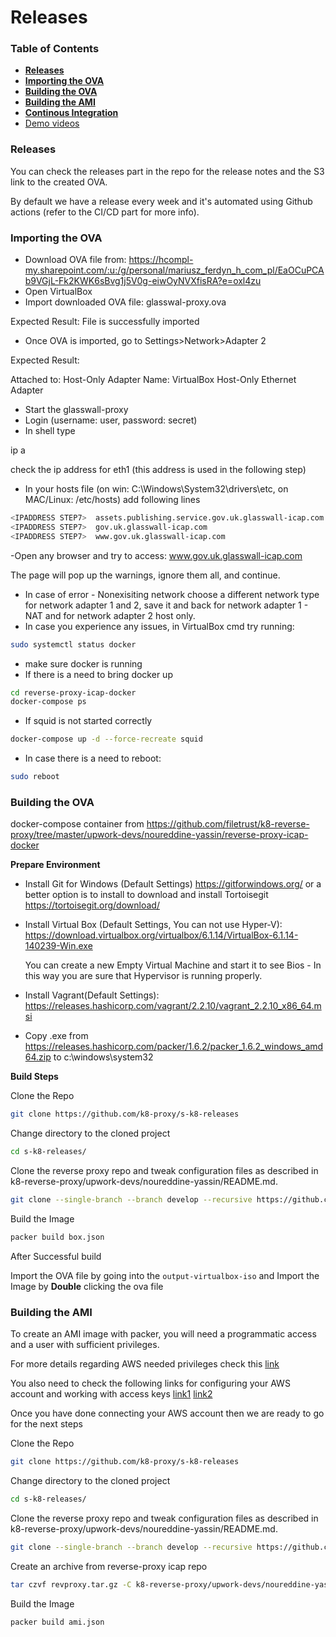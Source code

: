# Releases


### Table of Contents
* **[Releases](#Releases)**
* **[Importing the OVA](#Importing-OVA)**
* **[Building the OVA](#Building-the-OVA)**
* **[Building the AMI](#Building-the-AMI)**
* **[Continous Integration](#Continous-Integration)**
* [Demo videos](https://drive.google.com/drive/folders/164JSiNJekBYVvtyhxL4YDYl5eTazfdor?usp=sharing)



### Releases

You can check the releases part in the repo for the release notes and the S3 link to the created OVA.

By default we have a release every week and it's automated using Github actions (refer to the CI/CD part for more info).



### Importing the OVA

- Download OVA file from: https://hcompl-my.sharepoint.com/:u:/g/personal/mariusz_ferdyn_h_com_pl/EaOCuPCAb9VGjL-Fk2KWK6sBvg1j5V0g-eiwOyNVXfisRA?e=oxl4zu
- Open VirtualBox
- Import downloaded OVA file: glasswal-proxy.ova

Expected Result: File is successfully imported

- Once OVA is imported, go to Settings>Network>Adapter 2

Expected Result: 

Attached to: Host-Only Adapter
Name: VirtualBox Host-Only Ethernet Adapter

- Start the glasswall-proxy
- Login (username: user, password: secret)
- In shell type

ip a

check the ip address for eth1 (this address is used in the following step)

- In your hosts file (on win: C:\Windows\System32\drivers\etc, on MAC/Linux: /etc/hosts) add following lines
``` bash
<IPADDRESS STEP7>  assets.publishing.service.gov.uk.glasswall-icap.com
<IPADDRESS STEP7>  gov.uk.glasswall-icap.com
<IPADDRESS STEP7>  www.gov.uk.glasswall-icap.com
```
-Open any browser and try to access: www.gov.uk.glasswall-icap.com

The page will pop up the warnings, ignore them all, and continue. 


- In case of error - Nonexisiting network choose a different network type for network adapter 1 and 2, save it and back for network adapter 1 - NAT and for network adapter 2 host only.
- In case you experience any issues, in VirtualBox cmd try running:
``` bash
sudo systemctl status docker
```
- make sure docker is running
- If there is a need to bring docker up
``` bash
cd reverse-proxy-icap-docker
docker-compose ps
```
- If squid is not started correctly
``` bash
docker-compose up -d --force-recreate squid
```
- In case there is a need to reboot:
``` bash
sudo reboot
```

### Building the OVA

 docker-compose container from https://github.com/filetrust/k8-reverse-proxy/tree/master/upwork-devs/noureddine-yassin/reverse-proxy-icap-docker

**Prepare Environment**

- Install Git for Windows (Default Settings) https://gitforwindows.org/ or a better option is to install to download and install Tortoisegit https://tortoisegit.org/download/
- Install Virtual Box (Default Settings, You can not use Hyper-V): https://download.virtualbox.org/virtualbox/6.1.14/VirtualBox-6.1.14-140239-Win.exe
	
	You can create a new Empty Virtual Machine and start it to see Bios - In this way you are sure that Hypervisor is running properly.

- Install Vagrant(Default Settings): https://releases.hashicorp.com/vagrant/2.2.10/vagrant_2.2.10_x86_64.msi
- Copy .exe from https://releases.hashicorp.com/packer/1.6.2/packer_1.6.2_windows_amd64.zip to c:\windows\system32


**Build Steps**

Clone the Repo

``` bash
git clone https://github.com/k8-proxy/s-k8-releases
```

Change directory to the cloned project

``` bash
cd s-k8-releases/
```

Clone the reverse proxy repo and tweak configuration files as described in k8-reverse-proxy/upwork-devs/noureddine-yassin/README.md.

```bash
git clone --single-branch --branch develop --recursive https://github.com/k8-proxy/k8-reverse-proxy/

```

Build the Image

``` bash
packer build box.json
```

After Successful build

Import the OVA file by going into the `output-virtualbox-iso` and Import the Image by **Double** clicking the ova file



### Building the AMI

To create an AMI image with packer, you will need a programmatic access and a user with sufficient privileges. 

For more details regarding AWS needed privileges check this [link](https://www.packer.io/docs/builders/amazon#iam-task-or-instance-role)

You also need to check the following links for configuring your AWS account and working with access keys [link1](https://docs.aws.amazon.com/cli/latest/userguide/cli-configure-quickstart.html) [link2](https://docs.aws.amazon.com/IAM/latest/UserGuide/id_credentials_access-keys.html)

Once you have done connecting your AWS account then we are ready to go for the next steps

Clone the Repo

``` bash
git clone https://github.com/k8-proxy/s-k8-releases
```

Change directory to the cloned project

``` bash
cd s-k8-releases/
```

Clone the reverse proxy repo and tweak configuration files as described in k8-reverse-proxy/upwork-devs/noureddine-yassin/README.md.

```bash
git clone --single-branch --branch develop --recursive https://github.com/k8-proxy/k8-reverse-proxy/

```

Create an archive from reverse-proxy icap repo

```bash
tar czvf revproxy.tar.gz -C k8-reverse-proxy/upwork-devs/noureddine-yassin/ reverse-proxy-icap-docker/	tar czvf revproxy.tar.gz -C k8-reverse-proxy/stable-src .
```


Build the Image

``` bash
packer build ami.json
```


